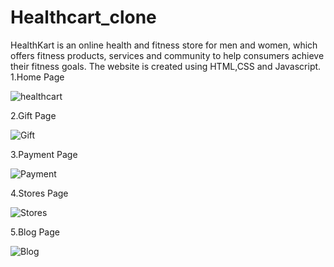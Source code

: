 # Healthcart_clone
HealthKart is an online health and fitness store for men and women, which offers fitness products, services and community to help consumers achieve their fitness goals. The website is created using HTML,CSS and Javascript.
1.Home Page

![healthcart](https://user-images.githubusercontent.com/93377385/160082973-c90cb200-f3e0-43cb-9546-b9a67f9bbdda.png)

2.Gift Page

![Gift](https://user-images.githubusercontent.com/93377385/160084443-2f24e22a-b129-4c71-b750-f3a5c46a2c7e.png)

3.Payment Page

![Payment](https://user-images.githubusercontent.com/93377385/160084630-62ab311d-78d8-4234-b12d-6dea7f458c86.png)

4.Stores Page

![Stores](https://user-images.githubusercontent.com/93377385/160085092-bc0ad777-efa1-45aa-b967-d4cbcff1ba2b.png)

5.Blog Page

![Blog](https://user-images.githubusercontent.com/93377385/160085333-71fc8b18-012f-4259-b6b4-292cd9f4c7e8.png)




